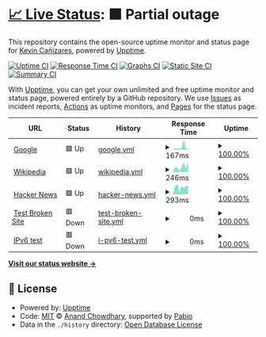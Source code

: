 # [📈 Live Status](https://Linkzzx.github.io/monitoreo): <!--live status--> **🟧 Partial outage**

This repository contains the open-source uptime monitor and status page for [Kevin Cañizares](https://Linkzzx.github.io/monitoreo), powered by [Upptime](https://github.com/upptime/upptime).

[![Uptime CI](https://github.com/Linkzzx/monitoreo/workflows/Uptime%20CI/badge.svg)](https://github.com/Linkzzx/monitoreo/actions?query=workflow%3A%22Uptime+CI%22)
[![Response Time CI](https://github.com/Linkzzx/monitoreo/workflows/Response%20Time%20CI/badge.svg)](https://github.com/Linkzzx/monitoreo/actions?query=workflow%3A%22Response+Time+CI%22)
[![Graphs CI](https://github.com/Linkzzx/monitoreo/workflows/Graphs%20CI/badge.svg)](https://github.com/Linkzzx/monitoreo/actions?query=workflow%3A%22Graphs+CI%22)
[![Static Site CI](https://github.com/Linkzzx/monitoreo/workflows/Static%20Site%20CI/badge.svg)](https://github.com/Linkzzx/monitoreo/actions?query=workflow%3A%22Static+Site+CI%22)
[![Summary CI](https://github.com/Linkzzx/monitoreo/workflows/Summary%20CI/badge.svg)](https://github.com/Linkzzx/monitoreo/actions?query=workflow%3A%22Summary+CI%22)

With [Upptime](https://upptime.js.org), you can get your own unlimited and free uptime monitor and status page, powered entirely by a GitHub repository. We use [Issues](https://github.com/Linkzzx/monitoreo/issues) as incident reports, [Actions](https://github.com/Linkzzx/monitoreo/actions) as uptime monitors, and [Pages](https://Linkzzx.github.io/monitoreo) for the status page.

<!--start: status pages-->
<!-- This summary is generated by Upptime (https://github.com/upptime/upptime) -->
<!-- Do not edit this manually, your changes will be overwritten -->
<!-- prettier-ignore -->
| URL | Status | History | Response Time | Uptime |
| --- | ------ | ------- | ------------- | ------ |
| <img alt="" src="https://icons.duckduckgo.com/ip3/www.google.com.ico" height="13"> [Google](https://www.google.com) | 🟩 Up | [google.yml](https://github.com/Linkzzx/monitoreo/commits/HEAD/history/google.yml) | <details><summary><img alt="Response time graph" src="./graphs/google/response-time-week.png" height="20"> 167ms</summary><br><a href="https://Linkzzx.github.io/monitoreo/history/google"><img alt="Response time 136" src="https://img.shields.io/endpoint?url=https%3A%2F%2Fraw.githubusercontent.com%2FLinkzzx%2Fmonitoreo%2FHEAD%2Fapi%2Fgoogle%2Fresponse-time.json"></a><br><a href="https://Linkzzx.github.io/monitoreo/history/google"><img alt="24-hour response time 105" src="https://img.shields.io/endpoint?url=https%3A%2F%2Fraw.githubusercontent.com%2FLinkzzx%2Fmonitoreo%2FHEAD%2Fapi%2Fgoogle%2Fresponse-time-day.json"></a><br><a href="https://Linkzzx.github.io/monitoreo/history/google"><img alt="7-day response time 167" src="https://img.shields.io/endpoint?url=https%3A%2F%2Fraw.githubusercontent.com%2FLinkzzx%2Fmonitoreo%2FHEAD%2Fapi%2Fgoogle%2Fresponse-time-week.json"></a><br><a href="https://Linkzzx.github.io/monitoreo/history/google"><img alt="30-day response time 136" src="https://img.shields.io/endpoint?url=https%3A%2F%2Fraw.githubusercontent.com%2FLinkzzx%2Fmonitoreo%2FHEAD%2Fapi%2Fgoogle%2Fresponse-time-month.json"></a><br><a href="https://Linkzzx.github.io/monitoreo/history/google"><img alt="1-year response time 136" src="https://img.shields.io/endpoint?url=https%3A%2F%2Fraw.githubusercontent.com%2FLinkzzx%2Fmonitoreo%2FHEAD%2Fapi%2Fgoogle%2Fresponse-time-year.json"></a></details> | <details><summary><a href="https://Linkzzx.github.io/monitoreo/history/google">100.00%</a></summary><a href="https://Linkzzx.github.io/monitoreo/history/google"><img alt="All-time uptime 100.00%" src="https://img.shields.io/endpoint?url=https%3A%2F%2Fraw.githubusercontent.com%2FLinkzzx%2Fmonitoreo%2FHEAD%2Fapi%2Fgoogle%2Fuptime.json"></a><br><a href="https://Linkzzx.github.io/monitoreo/history/google"><img alt="24-hour uptime 100.00%" src="https://img.shields.io/endpoint?url=https%3A%2F%2Fraw.githubusercontent.com%2FLinkzzx%2Fmonitoreo%2FHEAD%2Fapi%2Fgoogle%2Fuptime-day.json"></a><br><a href="https://Linkzzx.github.io/monitoreo/history/google"><img alt="7-day uptime 100.00%" src="https://img.shields.io/endpoint?url=https%3A%2F%2Fraw.githubusercontent.com%2FLinkzzx%2Fmonitoreo%2FHEAD%2Fapi%2Fgoogle%2Fuptime-week.json"></a><br><a href="https://Linkzzx.github.io/monitoreo/history/google"><img alt="30-day uptime 100.00%" src="https://img.shields.io/endpoint?url=https%3A%2F%2Fraw.githubusercontent.com%2FLinkzzx%2Fmonitoreo%2FHEAD%2Fapi%2Fgoogle%2Fuptime-month.json"></a><br><a href="https://Linkzzx.github.io/monitoreo/history/google"><img alt="1-year uptime 100.00%" src="https://img.shields.io/endpoint?url=https%3A%2F%2Fraw.githubusercontent.com%2FLinkzzx%2Fmonitoreo%2FHEAD%2Fapi%2Fgoogle%2Fuptime-year.json"></a></details>
| <img alt="" src="https://icons.duckduckgo.com/ip3/en.wikipedia.org.ico" height="13"> [Wikipedia](https://en.wikipedia.org) | 🟩 Up | [wikipedia.yml](https://github.com/Linkzzx/monitoreo/commits/HEAD/history/wikipedia.yml) | <details><summary><img alt="Response time graph" src="./graphs/wikipedia/response-time-week.png" height="20"> 246ms</summary><br><a href="https://Linkzzx.github.io/monitoreo/history/wikipedia"><img alt="Response time 196" src="https://img.shields.io/endpoint?url=https%3A%2F%2Fraw.githubusercontent.com%2FLinkzzx%2Fmonitoreo%2FHEAD%2Fapi%2Fwikipedia%2Fresponse-time.json"></a><br><a href="https://Linkzzx.github.io/monitoreo/history/wikipedia"><img alt="24-hour response time 433" src="https://img.shields.io/endpoint?url=https%3A%2F%2Fraw.githubusercontent.com%2FLinkzzx%2Fmonitoreo%2FHEAD%2Fapi%2Fwikipedia%2Fresponse-time-day.json"></a><br><a href="https://Linkzzx.github.io/monitoreo/history/wikipedia"><img alt="7-day response time 246" src="https://img.shields.io/endpoint?url=https%3A%2F%2Fraw.githubusercontent.com%2FLinkzzx%2Fmonitoreo%2FHEAD%2Fapi%2Fwikipedia%2Fresponse-time-week.json"></a><br><a href="https://Linkzzx.github.io/monitoreo/history/wikipedia"><img alt="30-day response time 196" src="https://img.shields.io/endpoint?url=https%3A%2F%2Fraw.githubusercontent.com%2FLinkzzx%2Fmonitoreo%2FHEAD%2Fapi%2Fwikipedia%2Fresponse-time-month.json"></a><br><a href="https://Linkzzx.github.io/monitoreo/history/wikipedia"><img alt="1-year response time 196" src="https://img.shields.io/endpoint?url=https%3A%2F%2Fraw.githubusercontent.com%2FLinkzzx%2Fmonitoreo%2FHEAD%2Fapi%2Fwikipedia%2Fresponse-time-year.json"></a></details> | <details><summary><a href="https://Linkzzx.github.io/monitoreo/history/wikipedia">100.00%</a></summary><a href="https://Linkzzx.github.io/monitoreo/history/wikipedia"><img alt="All-time uptime 100.00%" src="https://img.shields.io/endpoint?url=https%3A%2F%2Fraw.githubusercontent.com%2FLinkzzx%2Fmonitoreo%2FHEAD%2Fapi%2Fwikipedia%2Fuptime.json"></a><br><a href="https://Linkzzx.github.io/monitoreo/history/wikipedia"><img alt="24-hour uptime 100.00%" src="https://img.shields.io/endpoint?url=https%3A%2F%2Fraw.githubusercontent.com%2FLinkzzx%2Fmonitoreo%2FHEAD%2Fapi%2Fwikipedia%2Fuptime-day.json"></a><br><a href="https://Linkzzx.github.io/monitoreo/history/wikipedia"><img alt="7-day uptime 100.00%" src="https://img.shields.io/endpoint?url=https%3A%2F%2Fraw.githubusercontent.com%2FLinkzzx%2Fmonitoreo%2FHEAD%2Fapi%2Fwikipedia%2Fuptime-week.json"></a><br><a href="https://Linkzzx.github.io/monitoreo/history/wikipedia"><img alt="30-day uptime 100.00%" src="https://img.shields.io/endpoint?url=https%3A%2F%2Fraw.githubusercontent.com%2FLinkzzx%2Fmonitoreo%2FHEAD%2Fapi%2Fwikipedia%2Fuptime-month.json"></a><br><a href="https://Linkzzx.github.io/monitoreo/history/wikipedia"><img alt="1-year uptime 100.00%" src="https://img.shields.io/endpoint?url=https%3A%2F%2Fraw.githubusercontent.com%2FLinkzzx%2Fmonitoreo%2FHEAD%2Fapi%2Fwikipedia%2Fuptime-year.json"></a></details>
| <img alt="" src="https://icons.duckduckgo.com/ip3/news.ycombinator.com.ico" height="13"> [Hacker News](https://news.ycombinator.com) | 🟩 Up | [hacker-news.yml](https://github.com/Linkzzx/monitoreo/commits/HEAD/history/hacker-news.yml) | <details><summary><img alt="Response time graph" src="./graphs/hacker-news/response-time-week.png" height="20"> 293ms</summary><br><a href="https://Linkzzx.github.io/monitoreo/history/hacker-news"><img alt="Response time 275" src="https://img.shields.io/endpoint?url=https%3A%2F%2Fraw.githubusercontent.com%2FLinkzzx%2Fmonitoreo%2FHEAD%2Fapi%2Fhacker-news%2Fresponse-time.json"></a><br><a href="https://Linkzzx.github.io/monitoreo/history/hacker-news"><img alt="24-hour response time 115" src="https://img.shields.io/endpoint?url=https%3A%2F%2Fraw.githubusercontent.com%2FLinkzzx%2Fmonitoreo%2FHEAD%2Fapi%2Fhacker-news%2Fresponse-time-day.json"></a><br><a href="https://Linkzzx.github.io/monitoreo/history/hacker-news"><img alt="7-day response time 293" src="https://img.shields.io/endpoint?url=https%3A%2F%2Fraw.githubusercontent.com%2FLinkzzx%2Fmonitoreo%2FHEAD%2Fapi%2Fhacker-news%2Fresponse-time-week.json"></a><br><a href="https://Linkzzx.github.io/monitoreo/history/hacker-news"><img alt="30-day response time 275" src="https://img.shields.io/endpoint?url=https%3A%2F%2Fraw.githubusercontent.com%2FLinkzzx%2Fmonitoreo%2FHEAD%2Fapi%2Fhacker-news%2Fresponse-time-month.json"></a><br><a href="https://Linkzzx.github.io/monitoreo/history/hacker-news"><img alt="1-year response time 275" src="https://img.shields.io/endpoint?url=https%3A%2F%2Fraw.githubusercontent.com%2FLinkzzx%2Fmonitoreo%2FHEAD%2Fapi%2Fhacker-news%2Fresponse-time-year.json"></a></details> | <details><summary><a href="https://Linkzzx.github.io/monitoreo/history/hacker-news">100.00%</a></summary><a href="https://Linkzzx.github.io/monitoreo/history/hacker-news"><img alt="All-time uptime 100.00%" src="https://img.shields.io/endpoint?url=https%3A%2F%2Fraw.githubusercontent.com%2FLinkzzx%2Fmonitoreo%2FHEAD%2Fapi%2Fhacker-news%2Fuptime.json"></a><br><a href="https://Linkzzx.github.io/monitoreo/history/hacker-news"><img alt="24-hour uptime 100.00%" src="https://img.shields.io/endpoint?url=https%3A%2F%2Fraw.githubusercontent.com%2FLinkzzx%2Fmonitoreo%2FHEAD%2Fapi%2Fhacker-news%2Fuptime-day.json"></a><br><a href="https://Linkzzx.github.io/monitoreo/history/hacker-news"><img alt="7-day uptime 100.00%" src="https://img.shields.io/endpoint?url=https%3A%2F%2Fraw.githubusercontent.com%2FLinkzzx%2Fmonitoreo%2FHEAD%2Fapi%2Fhacker-news%2Fuptime-week.json"></a><br><a href="https://Linkzzx.github.io/monitoreo/history/hacker-news"><img alt="30-day uptime 100.00%" src="https://img.shields.io/endpoint?url=https%3A%2F%2Fraw.githubusercontent.com%2FLinkzzx%2Fmonitoreo%2FHEAD%2Fapi%2Fhacker-news%2Fuptime-month.json"></a><br><a href="https://Linkzzx.github.io/monitoreo/history/hacker-news"><img alt="1-year uptime 100.00%" src="https://img.shields.io/endpoint?url=https%3A%2F%2Fraw.githubusercontent.com%2FLinkzzx%2Fmonitoreo%2FHEAD%2Fapi%2Fhacker-news%2Fuptime-year.json"></a></details>
| <img alt="" src="https://icons.duckduckgo.com/ip3/thissitedoesnotexist.koj.co.ico" height="13"> [Test Broken Site](https://thissitedoesnotexist.koj.co) | 🟥 Down | [test-broken-site.yml](https://github.com/Linkzzx/monitoreo/commits/HEAD/history/test-broken-site.yml) | <details><summary><img alt="Response time graph" src="./graphs/test-broken-site/response-time-week.png" height="20"> 0ms</summary><br><a href="https://Linkzzx.github.io/monitoreo/history/test-broken-site"><img alt="Response time 0" src="https://img.shields.io/endpoint?url=https%3A%2F%2Fraw.githubusercontent.com%2FLinkzzx%2Fmonitoreo%2FHEAD%2Fapi%2Ftest-broken-site%2Fresponse-time.json"></a><br><a href="https://Linkzzx.github.io/monitoreo/history/test-broken-site"><img alt="24-hour response time 0" src="https://img.shields.io/endpoint?url=https%3A%2F%2Fraw.githubusercontent.com%2FLinkzzx%2Fmonitoreo%2FHEAD%2Fapi%2Ftest-broken-site%2Fresponse-time-day.json"></a><br><a href="https://Linkzzx.github.io/monitoreo/history/test-broken-site"><img alt="7-day response time 0" src="https://img.shields.io/endpoint?url=https%3A%2F%2Fraw.githubusercontent.com%2FLinkzzx%2Fmonitoreo%2FHEAD%2Fapi%2Ftest-broken-site%2Fresponse-time-week.json"></a><br><a href="https://Linkzzx.github.io/monitoreo/history/test-broken-site"><img alt="30-day response time 0" src="https://img.shields.io/endpoint?url=https%3A%2F%2Fraw.githubusercontent.com%2FLinkzzx%2Fmonitoreo%2FHEAD%2Fapi%2Ftest-broken-site%2Fresponse-time-month.json"></a><br><a href="https://Linkzzx.github.io/monitoreo/history/test-broken-site"><img alt="1-year response time 0" src="https://img.shields.io/endpoint?url=https%3A%2F%2Fraw.githubusercontent.com%2FLinkzzx%2Fmonitoreo%2FHEAD%2Fapi%2Ftest-broken-site%2Fresponse-time-year.json"></a></details> | <details><summary><a href="https://Linkzzx.github.io/monitoreo/history/test-broken-site">100.00%</a></summary><a href="https://Linkzzx.github.io/monitoreo/history/test-broken-site"><img alt="All-time uptime 100.00%" src="https://img.shields.io/endpoint?url=https%3A%2F%2Fraw.githubusercontent.com%2FLinkzzx%2Fmonitoreo%2FHEAD%2Fapi%2Ftest-broken-site%2Fuptime.json"></a><br><a href="https://Linkzzx.github.io/monitoreo/history/test-broken-site"><img alt="24-hour uptime 100.00%" src="https://img.shields.io/endpoint?url=https%3A%2F%2Fraw.githubusercontent.com%2FLinkzzx%2Fmonitoreo%2FHEAD%2Fapi%2Ftest-broken-site%2Fuptime-day.json"></a><br><a href="https://Linkzzx.github.io/monitoreo/history/test-broken-site"><img alt="7-day uptime 100.00%" src="https://img.shields.io/endpoint?url=https%3A%2F%2Fraw.githubusercontent.com%2FLinkzzx%2Fmonitoreo%2FHEAD%2Fapi%2Ftest-broken-site%2Fuptime-week.json"></a><br><a href="https://Linkzzx.github.io/monitoreo/history/test-broken-site"><img alt="30-day uptime 100.00%" src="https://img.shields.io/endpoint?url=https%3A%2F%2Fraw.githubusercontent.com%2FLinkzzx%2Fmonitoreo%2FHEAD%2Fapi%2Ftest-broken-site%2Fuptime-month.json"></a><br><a href="https://Linkzzx.github.io/monitoreo/history/test-broken-site"><img alt="1-year uptime 100.00%" src="https://img.shields.io/endpoint?url=https%3A%2F%2Fraw.githubusercontent.com%2FLinkzzx%2Fmonitoreo%2FHEAD%2Fapi%2Ftest-broken-site%2Fuptime-year.json"></a></details>
| <img alt="" src="https://icons.duckduckgo.com/ip3/null.ico" height="13"> [IPv6 test](forwardemail.net) | 🟥 Down | [i-pv6-test.yml](https://github.com/Linkzzx/monitoreo/commits/HEAD/history/i-pv6-test.yml) | <details><summary><img alt="Response time graph" src="./graphs/i-pv6-test/response-time-week.png" height="20"> 0ms</summary><br><a href="https://Linkzzx.github.io/monitoreo/history/i-pv6-test"><img alt="Response time 0" src="https://img.shields.io/endpoint?url=https%3A%2F%2Fraw.githubusercontent.com%2FLinkzzx%2Fmonitoreo%2FHEAD%2Fapi%2Fi-pv6-test%2Fresponse-time.json"></a><br><a href="https://Linkzzx.github.io/monitoreo/history/i-pv6-test"><img alt="24-hour response time 0" src="https://img.shields.io/endpoint?url=https%3A%2F%2Fraw.githubusercontent.com%2FLinkzzx%2Fmonitoreo%2FHEAD%2Fapi%2Fi-pv6-test%2Fresponse-time-day.json"></a><br><a href="https://Linkzzx.github.io/monitoreo/history/i-pv6-test"><img alt="7-day response time 0" src="https://img.shields.io/endpoint?url=https%3A%2F%2Fraw.githubusercontent.com%2FLinkzzx%2Fmonitoreo%2FHEAD%2Fapi%2Fi-pv6-test%2Fresponse-time-week.json"></a><br><a href="https://Linkzzx.github.io/monitoreo/history/i-pv6-test"><img alt="30-day response time 0" src="https://img.shields.io/endpoint?url=https%3A%2F%2Fraw.githubusercontent.com%2FLinkzzx%2Fmonitoreo%2FHEAD%2Fapi%2Fi-pv6-test%2Fresponse-time-month.json"></a><br><a href="https://Linkzzx.github.io/monitoreo/history/i-pv6-test"><img alt="1-year response time 0" src="https://img.shields.io/endpoint?url=https%3A%2F%2Fraw.githubusercontent.com%2FLinkzzx%2Fmonitoreo%2FHEAD%2Fapi%2Fi-pv6-test%2Fresponse-time-year.json"></a></details> | <details><summary><a href="https://Linkzzx.github.io/monitoreo/history/i-pv6-test">100.00%</a></summary><a href="https://Linkzzx.github.io/monitoreo/history/i-pv6-test"><img alt="All-time uptime 100.00%" src="https://img.shields.io/endpoint?url=https%3A%2F%2Fraw.githubusercontent.com%2FLinkzzx%2Fmonitoreo%2FHEAD%2Fapi%2Fi-pv6-test%2Fuptime.json"></a><br><a href="https://Linkzzx.github.io/monitoreo/history/i-pv6-test"><img alt="24-hour uptime 100.00%" src="https://img.shields.io/endpoint?url=https%3A%2F%2Fraw.githubusercontent.com%2FLinkzzx%2Fmonitoreo%2FHEAD%2Fapi%2Fi-pv6-test%2Fuptime-day.json"></a><br><a href="https://Linkzzx.github.io/monitoreo/history/i-pv6-test"><img alt="7-day uptime 100.00%" src="https://img.shields.io/endpoint?url=https%3A%2F%2Fraw.githubusercontent.com%2FLinkzzx%2Fmonitoreo%2FHEAD%2Fapi%2Fi-pv6-test%2Fuptime-week.json"></a><br><a href="https://Linkzzx.github.io/monitoreo/history/i-pv6-test"><img alt="30-day uptime 100.00%" src="https://img.shields.io/endpoint?url=https%3A%2F%2Fraw.githubusercontent.com%2FLinkzzx%2Fmonitoreo%2FHEAD%2Fapi%2Fi-pv6-test%2Fuptime-month.json"></a><br><a href="https://Linkzzx.github.io/monitoreo/history/i-pv6-test"><img alt="1-year uptime 100.00%" src="https://img.shields.io/endpoint?url=https%3A%2F%2Fraw.githubusercontent.com%2FLinkzzx%2Fmonitoreo%2FHEAD%2Fapi%2Fi-pv6-test%2Fuptime-year.json"></a></details>

<!--end: status pages-->

[**Visit our status website →**](https://Linkzzx.github.io/monitoreo)

## 📄 License

- Powered by: [Upptime](https://github.com/upptime/upptime)
- Code: [MIT](./LICENSE) © [Anand Chowdhary](https://anandchowdhary.com), supported by [Pabio](https://pabio.com)
- Data in the `./history` directory: [Open Database License](https://opendatacommons.org/licenses/odbl/1-0/)
